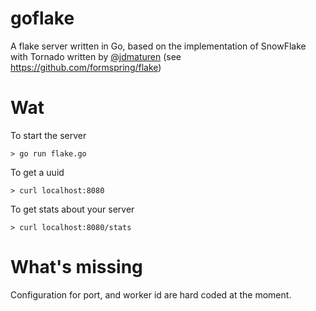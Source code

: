 goflake
=======

A flake server written in Go, based on the implementation of SnowFlake with Tornado written by [@jdmaturen](https://github.com/jdmaturen) (see https://github.com/formspring/flake)


Wat
===

To start the server

```> go run flake.go ```

To get a uuid

```> curl localhost:8080```

To get stats about your server

```> curl localhost:8080/stats```


What's missing
==============

Configuration for port, and worker id are hard coded at the moment.
